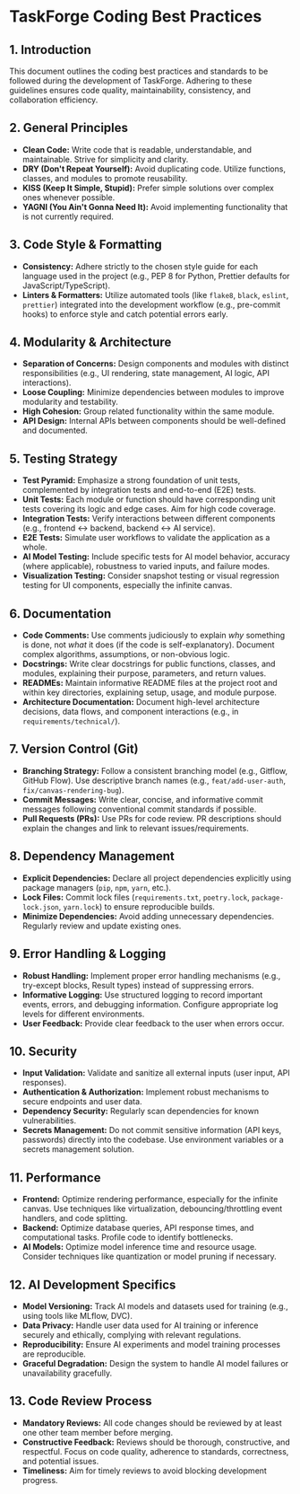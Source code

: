 # TaskForge Coding Best Practices

## 1. Introduction
This document outlines the coding best practices and standards to be followed during the development of TaskForge. Adhering to these guidelines ensures code quality, maintainability, consistency, and collaboration efficiency.

## 2. General Principles
- **Clean Code:** Write code that is readable, understandable, and maintainable. Strive for simplicity and clarity.
- **DRY (Don't Repeat Yourself):** Avoid duplicating code. Utilize functions, classes, and modules to promote reusability.
- **KISS (Keep It Simple, Stupid):** Prefer simple solutions over complex ones whenever possible.
- **YAGNI (You Ain't Gonna Need It):** Avoid implementing functionality that is not currently required.

## 3. Code Style & Formatting
- **Consistency:** Adhere strictly to the chosen style guide for each language used in the project (e.g., PEP 8 for Python, Prettier defaults for JavaScript/TypeScript).
- **Linters & Formatters:** Utilize automated tools (like `flake8`, `black`, `eslint`, `prettier`) integrated into the development workflow (e.g., pre-commit hooks) to enforce style and catch potential errors early.

## 4. Modularity & Architecture
- **Separation of Concerns:** Design components and modules with distinct responsibilities (e.g., UI rendering, state management, AI logic, API interactions).
- **Loose Coupling:** Minimize dependencies between modules to improve modularity and testability.
- **High Cohesion:** Group related functionality within the same module.
- **API Design:** Internal APIs between components should be well-defined and documented.

## 5. Testing Strategy
- **Test Pyramid:** Emphasize a strong foundation of unit tests, complemented by integration tests and end-to-end (E2E) tests.
- **Unit Tests:** Each module or function should have corresponding unit tests covering its logic and edge cases. Aim for high code coverage.
- **Integration Tests:** Verify interactions between different components (e.g., frontend <-> backend, backend <-> AI service).
- **E2E Tests:** Simulate user workflows to validate the application as a whole.
- **AI Model Testing:** Include specific tests for AI model behavior, accuracy (where applicable), robustness to varied inputs, and failure modes.
- **Visualization Testing:** Consider snapshot testing or visual regression testing for UI components, especially the infinite canvas.

## 6. Documentation
- **Code Comments:** Use comments judiciously to explain *why* something is done, not *what* it does (if the code is self-explanatory). Document complex algorithms, assumptions, or non-obvious logic.
- **Docstrings:** Write clear docstrings for public functions, classes, and modules, explaining their purpose, parameters, and return values.
- **READMEs:** Maintain informative README files at the project root and within key directories, explaining setup, usage, and module purpose.
- **Architecture Documentation:** Document high-level architecture decisions, data flows, and component interactions (e.g., in `requirements/technical/`).

## 7. Version Control (Git)
- **Branching Strategy:** Follow a consistent branching model (e.g., Gitflow, GitHub Flow). Use descriptive branch names (e.g., `feat/add-user-auth`, `fix/canvas-rendering-bug`).
- **Commit Messages:** Write clear, concise, and informative commit messages following conventional commit standards if possible.
- **Pull Requests (PRs):** Use PRs for code review. PR descriptions should explain the changes and link to relevant issues/requirements.

## 8. Dependency Management
- **Explicit Dependencies:** Declare all project dependencies explicitly using package managers (`pip`, `npm`, `yarn`, etc.).
- **Lock Files:** Commit lock files (`requirements.txt`, `poetry.lock`, `package-lock.json`, `yarn.lock`) to ensure reproducible builds.
- **Minimize Dependencies:** Avoid adding unnecessary dependencies. Regularly review and update existing ones.

## 9. Error Handling & Logging
- **Robust Handling:** Implement proper error handling mechanisms (e.g., try-except blocks, Result types) instead of suppressing errors.
- **Informative Logging:** Use structured logging to record important events, errors, and debugging information. Configure appropriate log levels for different environments.
- **User Feedback:** Provide clear feedback to the user when errors occur.

## 10. Security
- **Input Validation:** Validate and sanitize all external inputs (user input, API responses).
- **Authentication & Authorization:** Implement robust mechanisms to secure endpoints and user data.
- **Dependency Security:** Regularly scan dependencies for known vulnerabilities.
- **Secrets Management:** Do not commit sensitive information (API keys, passwords) directly into the codebase. Use environment variables or a secrets management solution.

## 11. Performance
- **Frontend:** Optimize rendering performance, especially for the infinite canvas. Use techniques like virtualization, debouncing/throttling event handlers, and code splitting.
- **Backend:** Optimize database queries, API response times, and computational tasks. Profile code to identify bottlenecks.
- **AI Models:** Optimize model inference time and resource usage. Consider techniques like quantization or model pruning if necessary.

## 12. AI Development Specifics
- **Model Versioning:** Track AI models and datasets used for training (e.g., using tools like MLflow, DVC).
- **Data Privacy:** Handle user data used for AI training or inference securely and ethically, complying with relevant regulations.
- **Reproducibility:** Ensure AI experiments and model training processes are reproducible.
- **Graceful Degradation:** Design the system to handle AI model failures or unavailability gracefully.

## 13. Code Review Process
- **Mandatory Reviews:** All code changes should be reviewed by at least one other team member before merging.
- **Constructive Feedback:** Reviews should be thorough, constructive, and respectful. Focus on code quality, adherence to standards, correctness, and potential issues.
- **Timeliness:** Aim for timely reviews to avoid blocking development progress. 